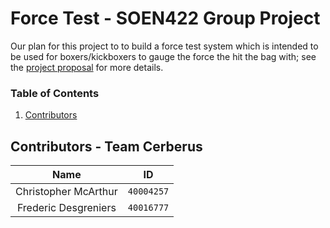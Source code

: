 # Force Test - SOEN422 Group Project
Our plan for this project to to build a force test system which is intended to be used for boxers/kickboxers to gauge the force the hit the bag with; see the [project proposal](#https://github.com/FredericDesgreniers/SOEN422_project/blob/master/Docs/Proposal.md) for more details.

### Table of Contents
1. [Contributors](#Contributors)

## Contributors - Team Cerberus
**Name** | **ID**
:--:|---
Christopher McArthur | `40004257`
Frederic Desgreniers | `40016777`
